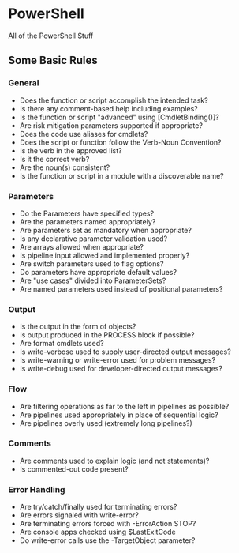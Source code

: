 # PowerShell
All of the PowerShell Stuff

## Some Basic Rules

### General

- Does the function or script accomplish the intended task?
- Is there any comment-based help including examples?
- Is the function or script "advanced" using [CmdletBinding()]?
- Are risk mitigation parameters supported if appropriate?
- Does the code use aliases for cmdlets?
- Does the script or function follow the Verb-Noun Convention?
- Is the verb in the approved list?
- Is it the correct verb?
- Are the noun(s) consistent?
- Is the function or script in a module with a discoverable name?

### Parameters

- Do the Parameters have specified types?
- Are the parameters named appropriately?
- Are parameters set as mandatory when appropriate?
- Is any declarative parameter validation used?
- Are arrays allowed when appropriate?
- Is pipeline input allowed and implemented properly?
- Are switch parameters used to flag options?
- Do parameters have appropriate default values?
- Are "use cases" divided into ParameterSets?
- Are named parameters used instead of positional parameters?

### Output

- Is the output in the form of objects?
- Is output produced in the PROCESS block if possible?
- Are format cmdlets used?
- Is write-verbose used to supply user-directed output messages?
- Is write-warning or write-error used for problem messages?
- Is write-debug used for developer-directed output messages?

### Flow

- Are filtering operations as far to the left in pipelines as possible?
- Are pipelines used appropriately in place of sequential logic?
- Are pipelines overly used (extremely long pipelines?)

### Comments

- Are comments used to explain logic (and not statements)?
- Is commented-out code present?

### Error Handling

- Are try/catch/finally used for terminating errors?
- Are errors signaled with write-error?
- Are terminating errors forced with -ErrorAction STOP?
- Are console apps checked using $LastExitCode
- Do write-error calls use the -TargetObject parameter?

